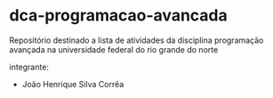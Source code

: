 # dca-programacao-avancada

Repositório destinado a lista de atividades da disciplina programação avançada na universidade federal do rio grande do norte

integrante:
- João Henrique Silva Corrêa
